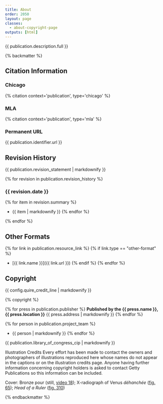 ```yaml
---
title: About
order: 2050
layout: page
classes: 
  - about-copyright-page
outputs: [html]
---
```


{{ publication.description.full }}

{% backmatter %}

<div class="citation-info">

## Citation Information

### Chicago

{% citation context='publication', type='chicago' %}

### MLA

{% citation context='publication', type='mla' %}

### Permanent URL

{{ publication.identifier.url }}

</div>
<div class="revision-history">

## Revision History

{{ publication.revision_statement | markdownify }}

{% for revision in publication.revision_history %}

### {{ revision.date }}

{% for item in revision.summary %}
- {{ item | markdownify }}
{% endfor %}

{% endfor %}

</div>
<div class="other-formats">

## Other Formats

{% for link in publication.resource_link %}
{% if link.type == "other-format" %}
- [{{ link.name }}]({{ link.url }})
{% endif %}
{% endfor %}

</div>
<div class="copyright">

## Copyright

{{ config.quire_credit_line | markdownify }}

{% copyright %}

</div>
<div class="publisher">

{% for press in publication.publisher %}
**Published by the {{ press.name }}, {{ press.location }}**
{{ press.address | markdownify }}
{% endfor %}

</div>
<div class="project-team">

{% for person in publication.project_team %}
- {{ person | markdownify }}
{% endfor %}

</div>
<div class="cip-data">

{{ publication.library_of_congress_cip | markdownify }}

</div>
<div class="cover-image-credits">

Illustration Credits
Every effort has been made to contact the owners and photographers of illustrations reproduced here whose names do not appear in the captions or on the illustration credits page. Anyone having further information concerning copyright holders is asked to contact Getty Publications so this information can be included.

Cover: Bronze pour (still, [video 18](/visual-atlas/v18/)); X-radiograph of Venus *déhanchée* ([fig. 65](/visual-atlas/065/)); *Head of a Ruler* ([fig. 310](/visual-atlas/310/))

</div>

{% endbackmatter %}

